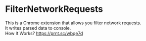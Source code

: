 # FilterNetworkRequests
This is a Chrome extension that allows you filter network requests.<br>
It writes parsed data to console.<br>
How It Works? https://prnt.sc/wbqe7d
